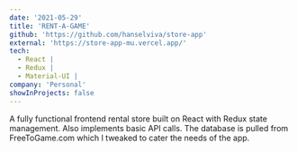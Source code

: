 ```yaml
---
date: '2021-05-29'
title: 'RENT-A-GAME'
github: 'https://github.com/hanselviva/store-app'
external: 'https://store-app-mu.vercel.app/'
tech:
  - React |
  - Redux |
  - Material-UI |
company: 'Personal'
showInProjects: false
---
```


A fully functional frontend rental store built on React with Redux state management. Also implements basic API calls. The database is pulled from FreeToGame.com which I tweaked to cater the needs of the app.
